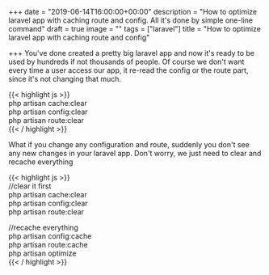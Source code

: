+++
date = "2019-06-14T16:00:00+00:00"
description = "How to optimize laravel app with caching route and config. All it's done by simple one-line command"
draft = true
image = ""
tags = ["laravel"]
title = "How to optimize laravel app with caching route and config"

+++
You've done created a pretty big laravel app and now it's ready to be used by hundreds if not thousands of people. Of course we don't want every time a user access our app, it re-read the config or the route part, since it's not changing that much.

{{< highlight js >}}  
php artisan cache:clear  
php artisan config:clear  
php artisan route:clear  
{{< / highlight >}}

What if you change any configuration and route, suddenly you don't see any new changes in your laravel app. Don't worry, we just need to clear and recache everything

{{< highlight js >}}  
//clear it first  
php artisan cache:clear  
php artisan config:clear  
php artisan route:clear

//recache everything  
php artisan config:cache  
php artisan route:cache  
php artisan optimize  
{{< / highlight >}}
